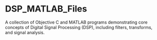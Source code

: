 # DSP_MATLAB_Files
A collection of Objective C and MATLAB programs demonstrating core concepts of Digital Signal Processing (DSP), including filters, transforms, and signal analysis.
